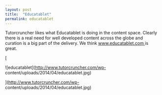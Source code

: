 ```yaml
---
layout: post
title:  "Educatablet"
permalink: educatablet
---
```

Tutorcruncher likes what Educatablet is doing in the content space. Clearly
there is a real need for well developed content across the globe and curation
is a big part of the delivery. We think [ www.educatablet.com
](http://www.educatablet.com) is great.

[

![educatablet](http://www.tutorcruncher.com/wp-
content/uploads/2014/04/educatablet.jpg)

](http://www.tutorcruncher.com/wp-
content/uploads/2014/04/educatablet.jpg)

